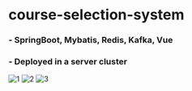 # course-selection-system

### - SpringBoot, Mybatis, Redis, Kafka, Vue
### - Deployed in a server cluster

![1](https://github.com/Greenbert/CourseSelectionSystem/assets/68094520/ef7e74fc-1bcf-447a-897a-651e28a1e81c)
![2](https://github.com/Greenbert/CourseSelectionSystem/assets/68094520/22eda0ab-74f3-4ef0-86c4-8ab3da1ff08d)
![3](https://github.com/Greenbert/CourseSelectionSystem/assets/68094520/699b19c7-7af0-44d9-8d21-eaea7424f616)
